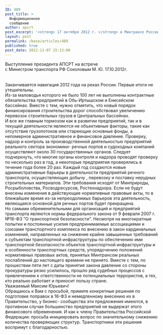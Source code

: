 ```yaml
---
ID: 489
post_title: >
  Информационное
  сообщение
author: apsrt
post_excerpt: '<strong> 17 октября 2012 г. </strong> в Минтрансе России состоялась рабочая встреча руководителей союзов и ассоциаций, входящих в Союз транспортников России с Министром транспорта М. Ю. Соколовым. Во встрече принял участие и выступил с сообщением президент АПСРТ А. М. Зайцев'
layout: post
permalink: /base/articles/489
published: true
post_date: 2012-11-07 15:13:00
---
```

Выступление президента АПСРТ на встрече<br />
 с Министром транспорта РФ Соколовым М. Ю. 17.10.2012г. <br />
<br />
<br />
    Заканчивается навигация 2012 года на реках России. Первые итоги не утешительны.<br />
Из-за маловодья которого не было 100 лет не выполнены контрактные обязательства предприятий в Обь-Иртышском и Енисейском бассейнах. Вместе с тем, нужно отметить, что новый порядок финансирования строительства дорог способствовал увеличению перевозок строительных грузов в Центральных бассейнах. <br />
    И все же главным тормозом как в развитии предприятий, так и в текущей деятельности являются не объективные факторы, такие как отсутствие грузопотоков или стареющие основные фонды, а непомерное административное и финансовое давление. Проверку, надзор и контроль за производственной деятельностью предприятий реального сектора экономики- речных портов и судоходных компаний осуществляют около 30 государственных органов. Следует подчеркнуть, что многие органы контроля и надзора проводят проверку по несколько раз в год, а некоторые предприятия проверялись в течение года более 20 раз. Каждый год создаются новые административные барьеры в деятельности предприятий речного транспорта, осуществляющих добычу , перевозку и поставку нерудных строительных материалов. Эти требования исходят от Минприроды, Росрыболовства, Росводресурсов, Ростехнадзора. Если не будут внесены изменения в действующие нормативные правовые акты, то в ближайшее время из-за непреодолимых барьеров эта деятельность, являющаяся основной для речных портов будет прекращена.<br />
Но самыми обременительными для организаций и предприятий транспорта являются нормы федерального закона от 9 февраля 2007 г. №16-ФЗ  &quot;О транспортной безопасности&quot;. Несмотря на многократные попытки и постоянные усилия предпринимаемые ассоциациями и союзами транспортного комплекса по внесению  в закон кардинальных изменений, направленных на снижение крайне завышенных требований к субъектам транспортной инфраструктуры по обеспечению ими транспортной безопасности объектов транспортной инфраструктуры и в особенности транспортных средств, упорядочению положений нормативных правовых актов, принятых Минтрансом реальных послаблений до настоящего времени не принято. Вместе с тем, по прошествии пяти лет с даты принятия закона давление со стороны прокуратуры резко усилилось, прошло ряд судебных процессов с привлечением к ответственности не потенциальных террористов, а тех, кто реально работает и приносит пользу стране.<br />
 Уважаемый Максим Юрьевич!<br />
Обращаюсь к Вам с просьбой, примите конкретные решения по подготовке поправок в 16-ФЗ и немедленному внесению их в Правительство, у бизнес- сообщества эти предложения имеются, в противном случае большинство предприятий не выдержат этого финансового обременения. И как к члену Правительства Российской Федерации: просьба инициировать вопрос по значительному снижению количества проверяющих структур. Транспортники эти решения воспримут с благодарностью.